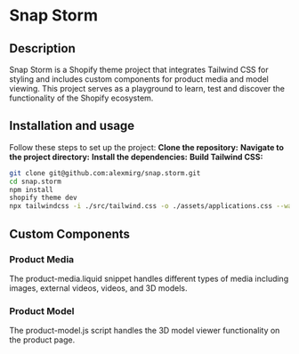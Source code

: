 # Snap Storm

## Description

Snap Storm is a Shopify theme project that integrates Tailwind CSS for styling and includes custom components for product media and model viewing.
This project serves as a playground to learn, test and discover the functionality of the Shopify ecosystem.

## Installation and usage

Follow these steps to set up the project:
**Clone the repository:**
**Navigate to the project directory:**
**Install the dependencies:**
**Build Tailwind CSS:**

```bash
git clone git@github.com:alexmirg/snap.storm.git
cd snap.storm
npm install
shopify theme dev
npx tailwindcss -i ./src/tailwind.css -o ./assets/applications.css --watch
```

## Custom Components

### Product Media

The product-media.liquid snippet handles different types of media including images, external videos, videos, and 3D models.

### Product Model

The product-model.js script handles the 3D model viewer functionality on the product page.
